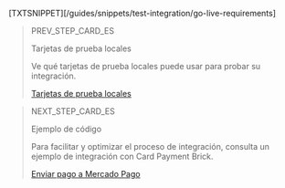 [TXTSNIPPET][/guides/snippets/test-integration/go-live-requirements]

> PREV_STEP_CARD_ES
>
> Tarjetas de prueba locales
>
> Ve qué tarjetas de prueba locales puede usar para probar su integración.
>
> [Tarjetas de prueba locales](/developers/es/docs/checkout-bricks/card-payment-brick/integration-test/test-cards)

> NEXT_STEP_CARD_ES
>
> Ejemplo de código
>
> Para facilitar y optimizar el proceso de integración, consulta un ejemplo de integración con Card Payment Brick.
>
> [Enviar pago a Mercado Pago](/developers/es/docs/checkout-bricks/card-payment-brick/code-example)